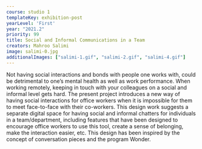 ```yaml
---
course: studio 1
templateKey: exhibition-post
yearLevel: 'First'
year: "2021.2"
priority: 99
title: Social and Informal Communications in a Team
creators: Mahroo Salimi
image: salimi-0.jpg
additionalImages: ["salimi-1.gif", "salimi-2.gif", "salimi-4.gif"]
---
```


Not having social interactions and bonds with people one works with, could be detrimental to one’s mental health as well as work performance. When working remotely, keeping in touch with your colleagues on a social and informal level gets hard. The present project introduces a new way of having social interactions for office workers when it is impossible for them to meet face-to-face with their co-workers. This design work suggests a separate digital space for having social and informal chatters for individuals in a team/department, including features that have been designed to encourage office workers to use this tool, create a sense of belonging, make the interaction easier, etc. This design has been inspired by the concept of conversation pieces and the program Wonder.
